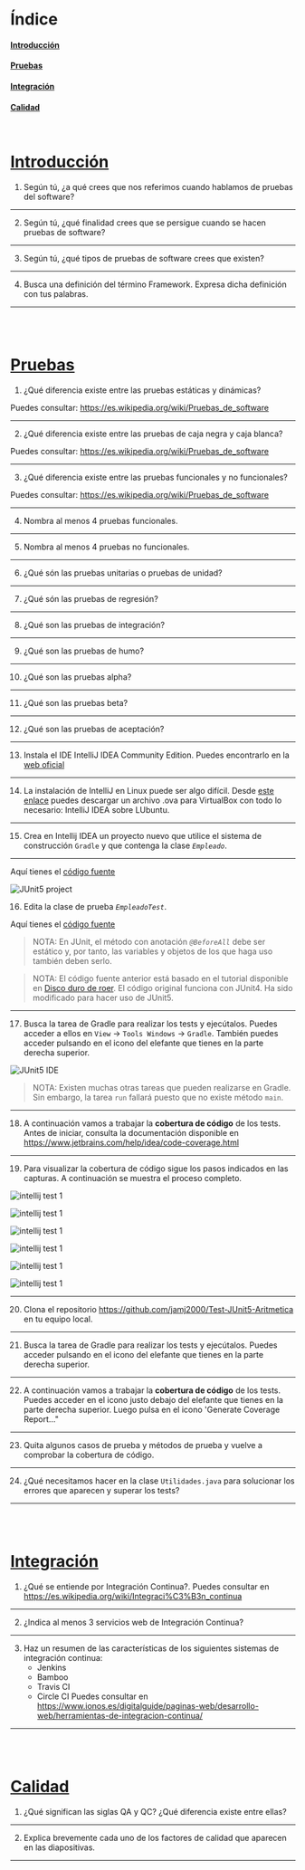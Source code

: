 # Índice

#### [Introducción](#introduccion)
#### [Pruebas](#pruebas)
#### [Integración](#integracion)
#### [Calidad](#calidad)



<pre>
</pre>


<pre>
</pre>


# [Introducción](#indice)

1. Según tú, ¿a qué crees que nos referimos cuando hablamos de pruebas del software?
<hr>

2. Según tú, ¿qué finalidad crees que se persigue cuando se hacen pruebas de software?
<hr>

3. Según tú, ¿qué tipos de pruebas de software crees que existen?
<hr>

4. Busca una definición del término Framework. Expresa dicha definición con tus palabras.
<hr>

<pre>


</pre>

# [Pruebas](#indice)

1. ¿Qué diferencia existe entre las pruebas estáticas y dinámicas?

  Puedes consultar: https://es.wikipedia.org/wiki/Pruebas_de_software
<hr>

2. ¿Qué diferencia existe entre las pruebas de caja negra y caja blanca?

  Puedes consultar: https://es.wikipedia.org/wiki/Pruebas_de_software
<hr>

3. ¿Qué diferencia existe entre las pruebas funcionales y no funcionales?

  Puedes consultar: https://es.wikipedia.org/wiki/Pruebas_de_software
<hr>

4. Nombra al menos 4 pruebas funcionales.
<hr>

5. Nombra al menos 4 pruebas no funcionales.
<hr>

6. ¿Qué són las pruebas unitarias o pruebas de unidad?
<hr>

7. ¿Qué són las pruebas de regresión?
<hr>

8. ¿Qué son las pruebas de integración?
<hr>

9. ¿Qué son las pruebas de humo?
<hr>

10. ¿Qué son las pruebas alpha?
<hr>

11. ¿Qué son las pruebas beta?
<hr>

12. ¿Qué son las pruebas de aceptación?
<hr>

13. Instala el IDE IntelliJ IDEA Community Edition.
  Puedes encontrarlo en la [web oficial](https://www.jetbrains.com/idea/download/?section=linux)

<hr>

14. La instalación de IntelliJ en Linux puede ser algo difícil. Desde [este enlace](https://drive.google.com/file/d/1sRutc8hzBQ3AWX31y_7d1oz48FDcRP-9/view?pli=1) puedes descargar un archivo .ova para VirtualBox con todo lo necesario: IntelliJ IDEA sobre LUbuntu.
<hr>

15. Crea en Intellij IDEA un proyecto nuevo que utilice el sistema de construcción `Gradle` y  que contenga la clase _`Empleado`_. 
<hr>

  Aquí tienes el [código fuente](https://github.com/jamj2000/Test-JUnit5-Empleado/blob/main/src/main/java/org/example/Empleado.java)

![JUnit5 project](assets/test-junit5.png)


16. Edita la clase de prueba _`EmpleadoTest`_. 

  Aquí tienes el [código fuente](https://github.com/jamj2000/Test-JUnit5-Empleado/blob/main/src/test/java/org/example/EmpleadoTest.java)

  > NOTA: En JUnit, el método con anotación _`@BeforeAll`_ debe ser estático y, por tanto, las variables y objetos de los que haga uso también deben serlo.

  > NOTA: El código fuente anterior está basado en el tutorial disponible en [Disco duro de roer](https://www.discoduroderoer.es/como-hacer-una-aplicacion-de-prueba-con-junit). El código original funciona con JUnit4. Ha sido modificado para hacer uso de JUnit5. 

<hr>

17. Busca la tarea de Gradle para realizar los tests y ejecútalos. Puedes acceder a ellos en `View` -> `Tools Windows` -> `Gradle`. También puedes acceder pulsando en el icono del elefante que tienes en la parte derecha superior.
 
![JUnit5 IDE](assets/test-junit5-ide.png)

  > NOTA: Existen muchas otras tareas que pueden realizarse en Gradle. Sin embargo, la tarea `run` fallará puesto que no existe método `main`.
<hr>

18. A continuación vamos a trabajar la **cobertura de código** de los tests.
Antes de iniciar, consulta la documentación disponible en https://www.jetbrains.com/help/idea/code-coverage.html
<hr>

19. Para visualizar la cobertura de código sigue los pasos indicados en las capturas. A continuación se muestra el proceso completo.

![intellij test 1](intellij-test1.jpg) 

![intellij test 1](intellij-test2.jpg) 

![intellij test 1](intellij-test3.jpg) 

![intellij test 1](intellij-test4.jpg) 

![intellij test 1](intellij-test5.jpg) 

![intellij test 1](intellij-test6.jpg) 
<hr>

20.  Clona el repositorio https://github.com/jamj2000/Test-JUnit5-Aritmetica en tu equipo local.
<hr>
 
21.  Busca la tarea de Gradle para realizar los tests y ejecútalos. Puedes acceder pulsando en el icono del elefante que tienes en la parte derecha superior.
<hr>

22.  A continuación vamos a trabajar la **cobertura de código** de los tests. Puedes acceder en el icono justo debajo del elefante que tienes en la parte derecha superior. Luego pulsa en el icono 'Generate Coverage Report..."
<hr>

23. Quita algunos casos de prueba y métodos de prueba y vuelve a comprobar la cobertura de código.
<hr>

24.  ¿Qué necesitamos hacer en la clase `Utilidades.java` para solucionar los errores que aparecen y superar los tests?
<hr>


<pre>


</pre>

# [Integración](#indice)


1. ¿Qué se entiende por Integración Continua?. Puedes consultar en https://es.wikipedia.org/wiki/Integraci%C3%B3n_continua
<hr>

2. ¿Indica al menos 3 servicios web de Integración Continua?
<hr>

3. Haz un resumen de las características de los siguientes sistemas de integración continua:
   - Jenkins
   - Bamboo
   - Travis CI
   - Circle CI
   Puedes consultar en https://www.ionos.es/digitalguide/paginas-web/desarrollo-web/herramientas-de-integracion-continua/
<hr>

<pre>


</pre>


# [Calidad](#indice)


1. ¿Qué significan las siglas QA y QC? ¿Qué diferencia existe entre ellas?
<hr>

2. Explica brevemente cada uno de los factores de calidad que aparecen en las diapositivas.
<hr>


<pre>


</pre>
